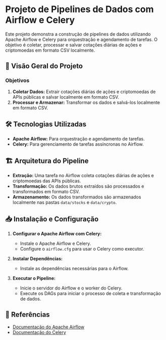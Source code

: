 # Projeto de Pipelines de Dados com Airflow e Celery

Este projeto demonstra a construção de pipelines de dados utilizando Apache Airflow e Celery para orquestração e agendamento de tarefas. O objetivo é coletar, processar e salvar cotações diárias de ações e criptomoedas em formato CSV localmente.

## 📝 Visão Geral do Projeto

### Objetivos
1. **Coletar Dados:** Extrair cotações diárias de ações e criptomoedas de APIs públicas e salvar localmente em formato CSV.
2. **Processar e Armazenar:** Transformar os dados e salvá-los localmente em formato CSV.

## 🛠️ Tecnologias Utilizadas
* **Apache Airflow:** Para orquestração e agendamento de tarefas.
* **Celery:** Para gerenciamento de tarefas assíncronas no Airflow.

## 🏗️ Arquitetura do Pipeline
* **Extração:** Uma tarefa no Airflow coleta cotações diárias de ações e criptomoedas das APIs públicas.
* **Transformação:** Os dados brutos extraídos são processados e transformados em formato CSV.
* **Armazenamento:** Os dados transformados são armazenados localmente nas pastas `data/stocks` e `data/crypto`.


## 📥 Instalação e Configuração

1. **Configurar o Apache Airflow com Celery:**
   - Instale o Apache Airflow e Celery.
   - Configure o `airflow.cfg` para usar o Celery como executor.

2. **Instalar Dependências:**
   - Instale as dependências necessárias para o Airflow.

3. **Executar o Pipeline:**
   - Inicie o servidor do Airflow e o worker do Celery.
   - Execute os DAGs para iniciar o processo de coleta e transformação de dados.


## 🔗 Referências

* [Documentação do Apache Airflow](https://airflow.apache.org/)
* [Documentação do Celery](https://docs.celeryproject.org/)


